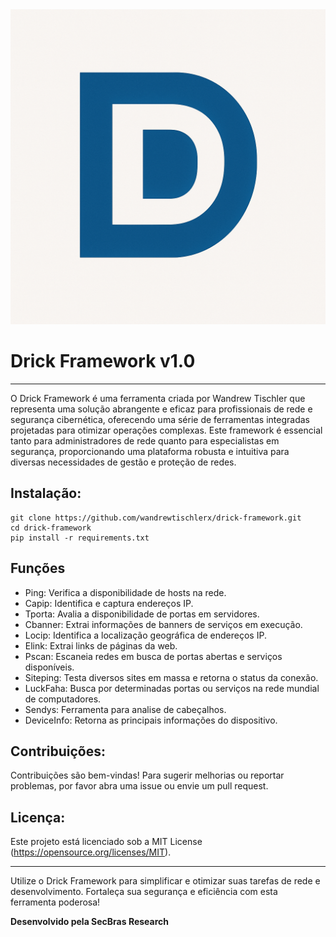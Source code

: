 
<img src="https://github.com/secbras/drick-framework/blob/main/drick.png" alt="Drick Framework">

<h1>Drick Framework v1.0</h1>

---

O Drick Framework é uma ferramenta criada por Wandrew Tischler que representa uma solução abrangente e eficaz para profissionais de rede e segurança cibernética, oferecendo uma série de ferramentas integradas projetadas para otimizar operações complexas. Este framework é essencial tanto para administradores de rede quanto para especialistas em segurança, proporcionando uma plataforma robusta e intuitiva para diversas necessidades de gestão e proteção de redes.

<h2>Instalação:</h2>

```
git clone https://github.com/wandrewtischlerx/drick-framework.git
cd drick-framework
pip install -r requirements.txt
```

<h2>Funções</h2>

   - Ping: Verifica a disponibilidade de hosts na rede.
   - Capip: Identifica e captura endereços IP.
   - Tporta: Avalia a disponibilidade de portas em servidores.
   - Cbanner: Extrai informações de banners de serviços em execução.
   - Locip: Identifica a localização geográfica de endereços IP.
   - Elink: Extrai links de páginas da web.
   - Pscan: Escaneia redes em busca de portas abertas e serviços disponíveis.
   - Siteping: Testa diversos sites em massa e retorna o status da conexão.
   - LuckFaha: Busca por determinadas portas ou serviços na rede mundial de computadores.
   - Sendys: Ferramenta para analise de cabeçalhos.
   - DeviceInfo: Retorna as principais informações do dispositivo.

<h2>Contribuições:</h2>

Contribuições são bem-vindas! Para sugerir melhorias ou reportar problemas, por favor abra uma issue ou envie um pull request.

<h2>Licença:</h2>

Este projeto está licenciado sob a MIT License (https://opensource.org/licenses/MIT).

---

Utilize o Drick Framework para simplificar e otimizar suas tarefas de rede e desenvolvimento. Fortaleça sua segurança e eficiência com esta ferramenta poderosa!

**Desenvolvido pela SecBras Research**
